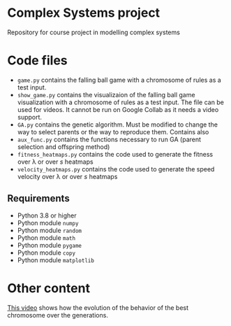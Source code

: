 # Complex Systems project
 Repository for course project in modelling complex systems

# Code files
- `game.py` contains the falling ball game with a chromosome of rules as a test input.
- `show_game.py` contains the visualizaion of the falling ball game visualization with a chromosome of rules as a test input. The file can be used for videos. It cannot be run on Google Collab as it needs a video support.
- `GA.py` contains the genetic algorithm. Must be modified to change the way to select parents or the way to reproduce them. Contains also 
- `aux_func.py` contains the functions necessary to run GA (parent selection and offspring method)
- `fitness_heatmaps.py` contains the code used to generate the fitness over λ or over *s* heatmaps
- `velocity_heatmaps.py` contains the code used to generate the speed velocity over λ or over *s* heatmaps

## Requirements
- Python 3.8 or higher
- Python module `numpy`
- Python module `random`
- Python module `math`
- Python module `pygame`
- Python module `copy`
- Python module `matplotlib`

# Other content
[This video](https://youtu.be/4Wabw-BbCKs) shows how the evolution of the behavior of the best chromosome over the generations.
